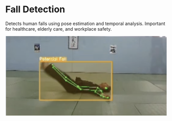 # Fall Detection
Detects human falls using pose estimation and temporal analysis. Important for healthcare, elderly care, and workplace safety.

![Fall Detection](../assets/Picture6.png)